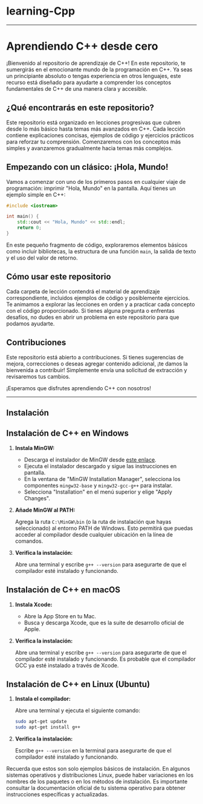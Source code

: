 # learning-Cpp

---

# Aprendiendo C++ desde cero

¡Bienvenido al repositorio de aprendizaje de C++! En este repositorio, te sumergirás en el emocionante mundo de la programación en C++. Ya seas un principiante absoluto o tengas experiencia en otros lenguajes, este recurso está diseñado para ayudarte a comprender los conceptos fundamentales de C++ de una manera clara y accesible.

## ¿Qué encontrarás en este repositorio?

Este repositorio está organizado en lecciones progresivas que cubren desde lo más básico hasta temas más avanzados en C++. Cada lección contiene explicaciones concisas, ejemplos de código y ejercicios prácticos para reforzar tu comprensión. Comenzaremos con los conceptos más simples y avanzaremos gradualmente hacia temas más complejos.

## Empezando con un clásico: ¡Hola, Mundo!

Vamos a comenzar con uno de los primeros pasos en cualquier viaje de programación: imprimir "Hola, Mundo" en la pantalla. Aquí tienes un ejemplo simple en C++:

```cpp
#include <iostream>

int main() {
    std::cout << "Hola, Mundo" << std::endl;
    return 0;
}
```

En este pequeño fragmento de código, exploraremos elementos básicos como incluir bibliotecas, la estructura de una función `main`, la salida de texto y el uso del valor de retorno.

## Cómo usar este repositorio

Cada carpeta de lección contendrá el material de aprendizaje correspondiente, incluidos ejemplos de código y posiblemente ejercicios. Te animamos a explorar las lecciones en orden y a practicar cada concepto con el código proporcionado. Si tienes alguna pregunta o enfrentas desafíos, no dudes en abrir un problema en este repositorio para que podamos ayudarte.

## Contribuciones

Este repositorio está abierto a contribuciones. Si tienes sugerencias de mejora, correcciones o deseas agregar contenido adicional, ¡te damos la bienvenida a contribuir! Simplemente envía una solicitud de extracción y revisaremos tus cambios.

¡Esperamos que disfrutes aprendiendo C++ con nosotros!

---
 ## Instalación

## Instalación de C++ en Windows

1. **Instala MinGW:**

   - Descarga el instalador de MinGW desde [este enlace](https://osdn.net/projects/mingw/downloads/68260/mingw-get-setup.exe/).
   - Ejecuta el instalador descargado y sigue las instrucciones en pantalla.
   - En la ventana de "MinGW Installation Manager", selecciona los componentes `mingw32-base` y `mingw32-gcc-g++` para instalar.
   - Selecciona "Installation" en el menú superior y elige "Apply Changes".

2. **Añade MinGW al PATH:**

   Agrega la ruta `C:\MinGW\bin` (o la ruta de instalación que hayas seleccionado) al entorno PATH de Windows. Esto permitirá que puedas acceder al compilador desde cualquier ubicación en la línea de comandos.

3. **Verifica la instalación:**

   Abre una terminal y escribe `g++ --version` para asegurarte de que el compilador esté instalado y funcionando.

## Instalación de C++ en macOS

1. **Instala Xcode:**

   - Abre la App Store en tu Mac.
   - Busca y descarga Xcode, que es la suite de desarrollo oficial de Apple.

2. **Verifica la instalación:**

   Abre una terminal y escribe `g++ --version` para asegurarte de que el compilador esté instalado y funcionando. Es probable que el compilador GCC ya esté instalado a través de Xcode.

## Instalación de C++ en Linux (Ubuntu)

1. **Instala el compilador:**

   Abre una terminal y ejecuta el siguiente comando:

   ```bash
   sudo apt-get update
   sudo apt-get install g++
   ```

2. **Verifica la instalación:**

   Escribe `g++ --version` en la terminal para asegurarte de que el compilador esté instalado y funcionando.

Recuerda que estos son solo ejemplos básicos de instalación. En algunos sistemas operativos y distribuciones Linux, puede haber variaciones en los nombres de los paquetes o en los métodos de instalación. Es importante consultar la documentación oficial de tu sistema operativo para obtener instrucciones específicas y actualizadas.
